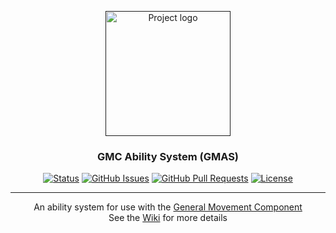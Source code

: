 <p align="center">
  <a href="" rel="noopener">
 <img width=200px height=200px src="https://i.imgur.com/WlQIK41.png" alt="Project logo"></a>
</p>

<h3 align="center">GMC Ability System (GMAS)</h3>

<div align="center">

  [![Status](https://img.shields.io/badge/status-active-success.svg)]() 
  [![GitHub Issues](https://img.shields.io/github/issues/reznok/GMCAbilitySystem.svg)](https://github.com/reznok/GMCAbilitySystem/issues)
  [![GitHub Pull Requests](https://img.shields.io/github/issues-pr/reznok/GMCAbilitySystem.svg)](https://github.com/reznok/GMCAbilitySystem/pulls)
  [![License](https://img.shields.io/badge/license-MIT-blue.svg)](/LICENSE)

</div>

---

<p align="center"> An ability system for use with the <a href="https://www.unrealengine.com/marketplace/en-US/product/general-movement-component">General Movement Component </a> <br>
  See the <a href="https://github.com/reznok/GMCAbilitySystem/wiki">Wiki</a> for more details
    <br> 
</p>

